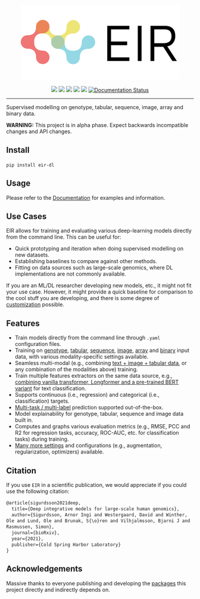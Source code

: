 <p align="center">
  <img src="docs/source/_static/img/EIR_logo.png">
</p>

<p align="center">
    <a href="LICENSE" alt="License">
        <img src="https://img.shields.io/badge/License-APGL-5B2D5B.svg" /></a>
  
  <a href="https://www.biorxiv.org/content/10.1101/2021.06.11.447883" alt="bioRxiv">
        <img src="https://img.shields.io/badge/Paper-bioRxiv-B5232F.svg" /></a>
  
  <a href="https://www.python.org/downloads/" alt="Python">
        <img src="https://img.shields.io/badge/python-3.11-blue.svg" /></a>
  
   <a href="https://pypi.org/project/eir-dl/" alt="Python">
        <img src="https://img.shields.io/pypi/v/eir-dl.svg" /></a>
  
  <a href="https://codecov.io/gh/arnor-sigurdsson/EIR" alt="Coverage">
        <img src="https://codecov.io/gh/arnor-sigurdsson/EIR/branch/master/graph/badge.svg" /></a>
  
  <a href='https://eir.readthedocs.io/'>
        <img src='https://readthedocs.org/projects/eir/badge/?version=latest' alt='Documentation Status' /></a>
  
       
</p>

---

Supervised modelling on genotype, tabular, sequence, image, array and binary data.

**WARNING:** This project is in alpha phase. Expect backwards incompatible changes and API changes.

## Install

`pip install eir-dl`

## Usage

Please refer to the [Documentation](https://eir.readthedocs.io/en/latest/index.html) for examples and information.

## Use Cases

EIR allows for training and evaluating various deep-learning models directly from the command line. This can be useful for:

- Quick prototyping and iteration when doing supervised modelling on new datasets.
- Establishing baselines to compare against other methods.
- Fitting on data sources such as large-scale genomics, where DL implementations are not commonly available.

If you are an ML/DL researcher developing new models, etc., it might not fit your use case. However, it might provide a quick baseline for comparison to the cool stuff you are developing, and there is some degree of [customization](https://eir.readthedocs.io/en/latest/tutorials/tutorial_index.html#customizing-eir) possible.

## Features

- Train models directly from the command line through `.yaml` configuration files.
- Training on [genotype](https://eir.readthedocs.io/en/latest/tutorials/01_basic_tutorial.html), [tabular](https://eir.readthedocs.io/en/latest/tutorials/02_tabular_tutorial.html), [sequence](https://eir.readthedocs.io/en/latest/tutorials/03_sequence_tutorial.html), [image](https://eir.readthedocs.io/en/latest/tutorials/05_image_tutorial.html), [array](https://eir.readthedocs.io/en/latest/tutorials/08_array_tutorial.html) and [binary](https://eir.readthedocs.io/en/latest/tutorials/06_raw_bytes_tutorial.html) input data, with various modality-specific settings available.
- Seamless multi-modal (e.g., combining [text + image + tabular data](https://eir.readthedocs.io/en/latest/tutorials/07_multimodal_tutorial.html), or any combination of the modalities above) training.
- Train multiple features extractors on the same data source, e.g., [combining vanilla transformer, Longformer and a pre-trained BERT variant](https://eir.readthedocs.io/en/latest/tutorials/04_pretrained_sequence_tutorial.html) for text classification.
- Supports continuous (i.e., regression) and categorical (i.e., classification) targets.
- [Multi-task / multi-label](https://eir.readthedocs.io/en/latest/tutorials/07_multimodal_tutorial.html#appendix-b-multi-modal-multi-task-learning) prediction supported out-of-the-box.
- Model explainability for genotype, tabular, sequence and image data built in.
- Computes and graphs various evaluation metrics (e.g., RMSE, PCC and R2 for regression tasks, accuracy, ROC-AUC, etc. for classification tasks) during training.
- [Many more settings](https://eir.readthedocs.io/en/latest/api_reference.html) and configurations (e.g., augmentation, regularization, optimizers) available.

## Citation

If you use `EIR` in a scientific publication, we would appreciate if you could use the following citation:

```
@article{sigurdsson2021deep,
  title={Deep integrative models for large-scale human genomics},
  author={Sigurdsson, Arnor Ingi and Westergaard, David and Winther, Ole and Lund, Ole and Brunak, S{\o}ren and Vilhjalmsson, Bjarni J and Rasmussen, Simon},
  journal={bioRxiv},
  year={2021},
  publisher={Cold Spring Harbor Laboratory}
}
```

## Acknowledgements

Massive thanks to everyone publishing and developing the [packages](https://eir.readthedocs.io/en/latest/acknowledgements.html) this project directly and indirectly depends on.
